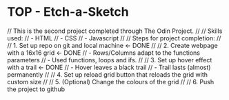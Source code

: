 # TOP - Etch-a-Sketch

// This is the second project completed through The Odin Project.
//
// Skills used:
//       - HTML
//       - CSS
//       - Javascript
//
// Steps for project completion:
//
// 1. Set up repo on git and local machine <- DONE
//
// 2. Create webpage with a 16x16 grid <- DONE
//          - Rows/Columns adapt to the functions parameters
//          - Used functions, loops and ifs.
//
// 3. Set up hover effect with a trail <- DONE
//          - Hover leaves a black trail
//          - Trail lasts (almost) permanently
//
// 4. Set up reload grid button that reloads the grid with custom size
//
// 5. (Optional) Change the colours of the grid
//
// 6. Push the project to github